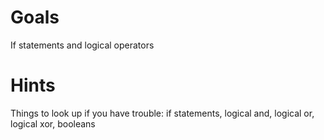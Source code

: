 # Goals
If statements and logical operators

# Hints
Things to look up if you have trouble: if statements, logical and, logical or, logical xor, booleans
